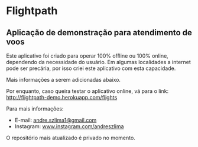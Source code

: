 # Flightpath
## Aplicação de demonstração para atendimento de voos



Este aplicativo foi criado para operar 100% offline ou 100% online, dependendo da necessidade do usuário.
Em algumas localidades a internet pode ser precária, por isso criei este aplicativo com esta capacidade. 

Mais informações a serem adicionadas abaixo.

Por enquanto, caso queira testar o aplicativo online, vá para o link: http://flightpath-demo.herokuapp.com/flights

Para mais informações: 
* E-mail: andre.szlima1@gmail.com
* Instagram: www.instagram.com/andreszlima


O repositório mais atualizado é privado no momento.
